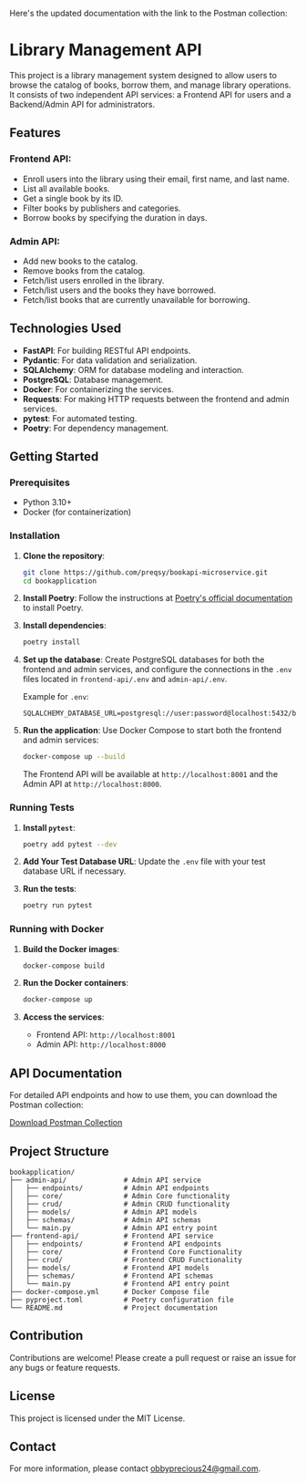 Here's the updated documentation with the link to the Postman collection:

# Library Management API

This project is a library management system designed to allow users to browse the catalog of books, borrow them, and manage library operations. It consists of two independent API services: a Frontend API for users and a Backend/Admin API for administrators.

## Features

### Frontend API:

- Enroll users into the library using their email, first name, and last name.
- List all available books.
- Get a single book by its ID.
- Filter books by publishers and categories.
- Borrow books by specifying the duration in days.

### Admin API:

- Add new books to the catalog.
- Remove books from the catalog.
- Fetch/list users enrolled in the library.
- Fetch/list users and the books they have borrowed.
- Fetch/list books that are currently unavailable for borrowing.

## Technologies Used

- **FastAPI**: For building RESTful API endpoints.
- **Pydantic**: For data validation and serialization.
- **SQLAlchemy**: ORM for database modeling and interaction.
- **PostgreSQL**: Database management.
- **Docker**: For containerizing the services.
- **Requests**: For making HTTP requests between the frontend and admin services.
- **pytest**: For automated testing.
- **Poetry**: For dependency management.

## Getting Started

### Prerequisites

- Python 3.10+
- Docker (for containerization)

### Installation

1. **Clone the repository**:

   ```sh
   git clone https://github.com/preqsy/bookapi-microservice.git
   cd bookapplication
   ```

2. **Install Poetry**:
   Follow the instructions at [Poetry's official documentation](https://python-poetry.org/docs/#installation) to install Poetry.

3. **Install dependencies**:

   ```sh
   poetry install
   ```

4. **Set up the database**:
   Create PostgreSQL databases for both the frontend and admin services, and configure the connections in the `.env` files located in `frontend-api/.env` and `admin-api/.env`.

   Example for `.env`:

   ```
   SQLALCHEMY_DATABASE_URL=postgresql://user:password@localhost:5432/book_admin
   ```

5. **Run the application**:
   Use Docker Compose to start both the frontend and admin services:

   ```sh
   docker-compose up --build
   ```

   The Frontend API will be available at `http://localhost:8001` and the Admin API at `http://localhost:8000`.

### Running Tests

1. **Install `pytest`**:

   ```sh
   poetry add pytest --dev
   ```

2. **Add Your Test Database URL**:
   Update the `.env` file with your test database URL if necessary.

3. **Run the tests**:
   ```sh
   poetry run pytest
   ```

### Running with Docker

1. **Build the Docker images**:

   ```sh
   docker-compose build
   ```

2. **Run the Docker containers**:

   ```sh
   docker-compose up
   ```

3. **Access the services**:
   - Frontend API: `http://localhost:8001`
   - Admin API: `http://localhost:8000`

## API Documentation

For detailed API endpoints and how to use them, you can download the Postman collection:

[Download Postman Collection](https://github.com/preqsy/bookapi-microservice/blob/main/BookApp.postman_collection.json)

## Project Structure

```
bookapplication/
├── admin-api/              # Admin API service
│   ├── endpoints/          # Admin API endpoints
│   ├── core/               # Admin Core functionality
│   ├── crud/               # Admin CRUD functionality
│   ├── models/             # Admin API models
│   ├── schemas/            # Admin API schemas
│   └── main.py             # Admin API entry point
├── frontend-api/           # Frontend API service
│   ├── endpoints/          # Frontend API endpoints
│   ├── core/               # Frontend Core Functionality
│   ├── crud/               # Frontend CRUD Functionality
│   ├── models/             # Frontend API models
│   ├── schemas/            # Frontend API schemas
│   └── main.py             # Frontend API entry point
├── docker-compose.yml      # Docker Compose file
├── pyproject.toml          # Poetry configuration file
└── README.md               # Project documentation
```

## Contribution

Contributions are welcome! Please create a pull request or raise an issue for any bugs or feature requests.

## License

This project is licensed under the MIT License.

## Contact

For more information, please contact [obbyprecious24@gmail.com](mailto:obbyprecious24@gmail.com).
